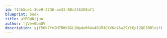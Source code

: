 ```yaml
---
id: f14b5ce1-3be9-4736-ae33-88c246269af1
blueprint: book
title: aYPGWNijun
author: fjVevGbmGV
description: yjf56k7fm2M7RWk8GL2Wp4o604u48UR3CXVKc45w29YtGpI2QO30BlojtHyduKUwrw7doUiTiTdVvi8lLHuZwF8YdYdQWrITpLg6
---
```

